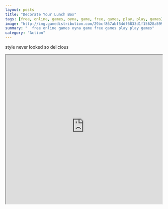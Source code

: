 ```yaml
---
layout: posts
title: "Decorate Your Lunch Box"
tags: [free, online, games, oyna, game, free, games, play, play, games]
image: "http://img.gamedistribution.com/29bcf867abf54df6833d1f15628a5994.jpg"
summary: "  free online games oyna game free games play play games"
category: "Action"
---
```


style never looked so delicious

<iframe width="100%" height="480px;" src="http://flash.gamedistribution.com?game=29bcf867abf54df6833d1f15628a5994"></iframe>